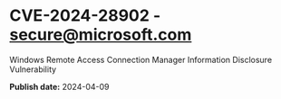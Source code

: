 # CVE-2024-28902 - secure@microsoft.com

Windows Remote Access Connection Manager Information Disclosure Vulnerability

**Publish date:** 2024-04-09
